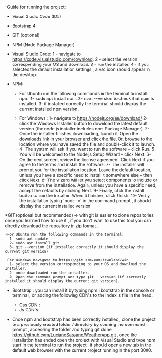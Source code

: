 -Guide for running the project:

  * Visual Studio Code (IDE)
  * Bootstrap 4
  * GIT (optional)
  * NPM (Node Package Manager)


  * Visual Studio Code:
    1 - navigate to https://code.visualstudio.com/download.
    2 - select the version corresponding your OS and download.
    3 - run the installer.
    4 - if you selected the default installation settings , a vsc icon should appear in the desktop.

  * NPM:

    - For Ubuntu run the following commands in the terminal to install npm:
      1- sudo apt install npm.
      2- npm --version to check that npm is installed.
      3- if installed correctly the terminal should display the current installed npm version.

    - For Windows :
      1- navigate to https://nodejs.org/en/download/
      2- click the Windows Installer button to download the latest default version (the node js installer includes npm Package Manager).
      3- Once the installer finishes downloading, launch it. Open the downloads link in your browser and click the file.
      Or, browse to the location where you have saved the file and double-click it to launch.
      4- The system will ask if you want to run the software – click Run.
      5- You will be welcomed to the Node.js Setup Wizard – click Next.
      6- On the next screen, review the license agreement. Click Next if you agree to the terms and install the software.
      7- The installer will prompt you for the installation location. Leave the default location, unless you have a specific need to install it somewhere else – then click Next.
      8- The wizard will let you select components to include or remove from the installation. Again, unless you have a specific need, accept the defaults by clicking Next.
      9- Finally, click the Install button to run the installer. When it finishes, click Finish.
      10- Verify the installation typing  'node -v' in the command prompt , it should display the current installed version


  *GIT (optional but recommended) -> with git is easier to clone repositories once you learned how to use it , if you don't want to use this tool you can directly download
   the repository in zip format .

    -For Ubuntu run the following commands in the terminal:
      1- sudo apt update
      2- sudo apt install git
      3- git --version (if installed correctly it should display the current git version)

    -For Windows navigate to https://git-scm.com/download/win
      1- select the version corresponding to your OS and download the Installer.
      2- once downloaded run the installer.
      3- Open the command prompt and type git --version (if correctly installed it should display the current git version).

  * Bootstrap : you can install it by typing npm i bootstrap in the console or terminal , or adding the following CDN's to the index js file in the head.
    - Css CDN : 
    <link rel="stylesheet" href="https://maxcdn.bootstrapcdn.com/bootstrap/4.0.0/css/bootstrap.min.css" integrity="sha384-Gn5384xqQ1aoWXA+058RXPxPg6fy4IWvTNh0E263XmFcJlSAwiGgFAW/dAiS6JXm" crossorigin="anonymous">
    
    - Js CDN's: 
<script src="https://code.jquery.com/jquery-3.2.1.slim.min.js" integrity="sha384-KJ3o2DKtIkvYIK3UENzmM7KCkRr/rE9/Qpg6aAZGJwFDMVNA/GpGFF93hXpG5KkN" crossorigin="anonymous"></script>
    
<script src="https://cdnjs.cloudflare.com/ajax/libs/popper.js/1.12.9/umd/popper.min.js" integrity="sha384-ApNbgh9B+Y1QKtv3Rn7W3mgPxhU9K/ScQsAP7hUibX39j7fakFPskvXusvfa0b4Q" crossorigin="anonymous"></script>

<script src="https://maxcdn.bootstrapcdn.com/bootstrap/4.0.0/js/bootstrap.min.js" integrity="sha384-JZR6Spejh4U02d8jOt6vLEHfe/JQGiRRSQQxSfFWpi1MquVdAyjUar5+76PVCmYl" crossorigin="anonymous"></script>

  * Once npm and bootstrap has been correctly installed , clone the project to a previously created folder / directory by opening the command prompt , accessing the folder and typing
   git clone https://github.com/LucianoSassano/WeatherApp.git , once the installation has ended open the project with Visual Studio and type npm start in the terminal
   to run the project , it should open a new tab in the default web browser with the current project running in the port 3000.
